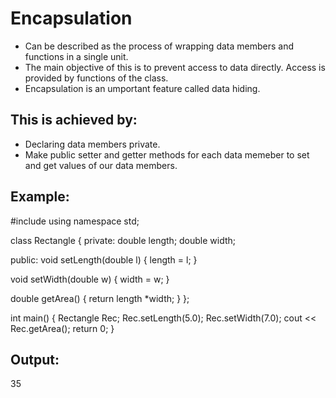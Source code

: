 # Encapsulation 
- Can be described as the process of wrapping data members and functions in a single unit. 
- The main objective of this is to prevent access to data directly. Access is provided by functions of the class. 
- Encapsulation is an umportant feature called data hiding. 

## This is achieved by: 
- Declaring data members private. 
- Make public setter and getter methods for each data memeber to set and get values of our data members. 

## Example: 

#include <iostream>
using namespace std; 

class Rectangle 
{
  private:
  double length;
  double width; 

  public:
  void setLength(double l)
  {
    length = l;
  }

  void setWidth(double w)
  {
    width = w;
  }

  double getArea()
  {
    return length *width;
  }
};

int main()
{
  Rectangle Rec;
  Rec.setLength(5.0);
  Rec.setWidth(7.0);
   cout << Rec.getArea();
  return 0;
}

## Output: 
35
